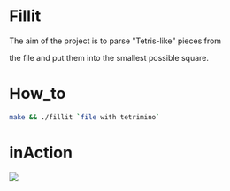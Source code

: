 # Fillit
The aim of the project is to parse "Tetris-like" pieces from

the file and put them into the smallest possible square.

# How_to
``` bash
make && ./fillit `file with tetrimino`
```
# inAction
![](https://raw.githubusercontent.com/vnekhay/Filler/master/Fillit_gif.gif)
